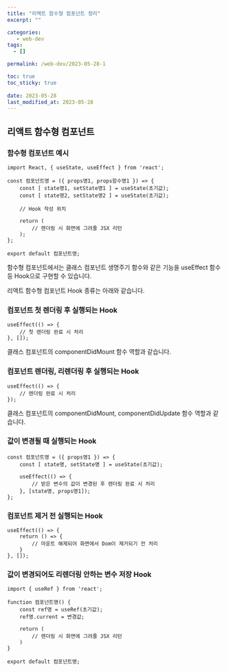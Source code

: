 ```yaml
---
title: "리액트 함수형 컴포넌트 정리"
excerpt: ""

categories:
   - web-dev
tags:
  - []

permalink: /web-dev/2023-05-28-1

toc: true
toc_sticky: true
 
date: 2023-05-28
last_modified_at: 2023-05-28
---
```


## 리액트 함수형 컴포넌트

### 함수형 컴포넌트 예시
```
import React, { useState, useEffect } from 'react';

const 컴포넌트명 = ({ props명1, props함수명1 }) => {
    const [ state명1, setState명1 ] = useState(초기값);
    const [ state명2, setState명2 ] = useState(초기값);
    
    // Hook 작성 위치

    return (
        // 렌더링 시 화면에 그려줄 JSX 리턴
    );
};

export default 컴포넌트명;
```
함수형 컴포넌트에서는 클래스 컴포넌트 생명주기 함수와 같은 기능을 useEffect 함수 등 Hook으로 구현할 수 있습니다.

리액트 함수형 컴포넌트 Hook 종류는 아래와 같습니다.

### 컴포넌트 첫 렌더링 후 실행되는 Hook
```
useEffect(() => {
    // 첫 렌더링 완료 시 처리
}, []);
```
클래스 컴포넌트의 componentDidMount 함수 역할과 같습니다.

### 컴포넌트 렌더링, 리렌더링 후 실행되는 Hook
```
useEffect(() => {
    // 렌더링 완료 시 처리
});
```
클래스 컴포넌트의 componentDidMount, componentDidUpdate 함수 역할과 같습니다.

### 값이 변경될 때 실행되는 Hook
```
const 컴포넌트명 = ({ props명1 }) => {
    const [ state명, setState명 ] = useState(초기값);
    
    useEffect(() => {
        // 받은 변수의 값이 변경된 후 렌더링 완료 시 처리
    }, [state명, props명1]);
};
```

### 컴포넌트 제거 전 실행되는 Hook
```
useEffect(() => {
    return () => {
        // 마운트 해제되어 화면에서 Dom이 제거되기 전 처리
    }
}, []);
```

### 값이 변경되어도 리렌더링 안하는 변수 저장 Hook
```
import { useRef } from 'react';

function 컴포넌트명() {
    const ref명 = useRef(초기값);
    ref명.current = 변경값;
    
    return (
        // 렌더링 시 화면에 그려줄 JSX 리턴
    )
}

export default 컴포넌트명;
```